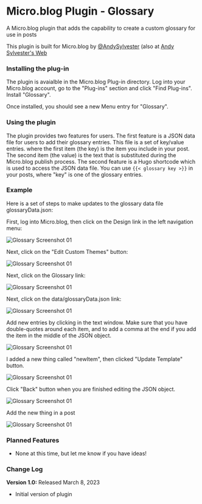 # Micro.blog Plugin - Glossary
A Micro.blog plugin that adds the capability to create a custom glossary for use in posts

This plugin is built for Micro.blog by [@AndySylvester](https://micro.blog/andysylvester) (also at [Andy Sylvester's Web](https://andysylvester.com/)

### Installing the plug-in

The plugin is avaialble in the Micro.blog Plug-in directory. Log into your Micro.blog account, go to the "Plug-ins" section and click "Find Plug-ins". Install "Glossary".

Once installed, you should see a new Menu entry for "Glossary".

### Using the plugin

The plugin provides two features for users. The first feature is a JSON data file for users to add their glossary entries. This file is a set of key/value entries. where the first item (the key) is the item you include in your post. The second item (the value) is the text that is substituted during the Micro.blog publish process. The second feature is a Hugo shortcode which is used to access the JSON data file.  You can use `{{< glossary key >}}` in your posts, where "key" is one of the glossary entries.

### Example

Here is a set of steps to make updates to the glossary data file glossaryData.json:

First, log into Micro.blog, then click on the Design link in the left navigation menu:

![Glossary Screenshot 01](https://github.com/andysylvester/plugin-glossary/blob/cd224ee0ec834b2655249aeaae4d86bd007af9ea/static/images/GlosaaryPic_01.png)

Next, click on the "Edit Custom Themes" button:

![Glossary Screenshot 01](https://github.com/andysylvester/plugin-glossary/blob/cd224ee0ec834b2655249aeaae4d86bd007af9ea/static/images/GlosaaryPic_01.png)

Next, click on the Glossary link:

![Glossary Screenshot 01](https://github.com/andysylvester/plugin-glossary/blob/cd224ee0ec834b2655249aeaae4d86bd007af9ea/static/images/GlosaaryPic_01.png)

Next, click on the data/glossaryData.json link:

![Glossary Screenshot 01](https://github.com/andysylvester/plugin-glossary/blob/cd224ee0ec834b2655249aeaae4d86bd007af9ea/static/images/GlosaaryPic_01.png)

Add new entries by clicking in the text window. Make sure that you have double-quotes around each item, and to add a comma at the end if you add the item in the middle of the JSON object.

![Glossary Screenshot 01](https://github.com/andysylvester/plugin-glossary/blob/cd224ee0ec834b2655249aeaae4d86bd007af9ea/static/images/GlosaaryPic_01.png)

I added a new thing called "newItem", then clicked "Update Template" button.

![Glossary Screenshot 01](https://github.com/andysylvester/plugin-glossary/blob/cd224ee0ec834b2655249aeaae4d86bd007af9ea/static/images/GlosaaryPic_01.png)

Click "Back" button when you are finished editing the JSON object.

![Glossary Screenshot 01](https://github.com/andysylvester/plugin-glossary/blob/cd224ee0ec834b2655249aeaae4d86bd007af9ea/static/images/GlosaaryPic_01.png)

Add the new thing in a post

![Glossary Screenshot 01](https://github.com/andysylvester/plugin-glossary/blob/cd224ee0ec834b2655249aeaae4d86bd007af9ea/static/images/GlosaaryPic_01.png)




### Planned Features

* None at this time, but let me know if you have ideas!

### Change Log

**Version 1.0:** Released March 8, 2023
- Initial version of plugin
